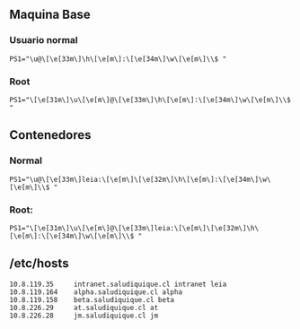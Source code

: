 ## Maquina Base
### Usuario normal
`PS1="\u@\[\e[33m\]\h\[\e[m\]:\[\e[34m\]\w\[\e[m\]\\$ "`

### Root
`PS1="\[\e[31m\]\u\[\e[m\]@\[\e[33m\]\h\[\e[m\]:\[\e[34m\]\w\[\e[m\]\\$ "`


## Contenedores
### Normal
`PS1="\u@\[\e[33m\]leia:\[\e[m\]\[\e[32m\]\h\[\e[m\]:\[\e[34m\]\w\[\e[m\]\\$ "`

### Root:
`PS1="\[\e[31m\]\u\[\e[m\]@\[\e[33m\]leia:\[\e[m\]\[\e[32m\]\h\[\e[m\]:\[\e[34m\]\w\[\e[m\]\\$ "`


## /etc/hosts
```
10.8.119.35     intranet.saludiquique.cl intranet leia
10.8.119.164    alpha.saludiquique.cl alpha
10.8.119.158    beta.saludiquique.cl beta
10.8.226.29     at.saludiquique.cl at
10.8.226.28     jm.saludiquique.cl jm
```
